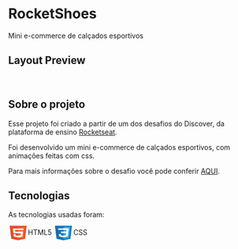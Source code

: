 # RocketShoes
  Mini e-commerce de calçados esportivos
  
 ## Layout Preview
 
 <div style="display: inline-block">
  <img src=""/>
</div>

## Sobre o projeto 

Esse projeto foi criado a partir de um dos desafios do Discover, da plataforma de ensino [Rocketseat](https://app.rocketseat.com.br/discover).

Foi desenvolvido um mini e-commerce de calçados esportivos, com animações feitas com css.

Para mais informações sobre o desafio você pode conferir [AQUI](https://efficient-sloth-d85.notion.site/Desafio-RocketShoes-c21f2886517b4424a45e13345953cef0).


## Tecnologias 

As tecnologias usadas foram:
<div style="display: inline-block">
   <img align="center" alt="Luccas-HTML" height="30" width="40" src="https://raw.githubusercontent.com/devicons/devicon/master/icons/html5/html5-original.svg">HTML5
   <img align="center" alt="Luccas-CSS" height="30" width="40" src="https://raw.githubusercontent.com/devicons/devicon/master/icons/css3/css3-original.svg">CSS
 </div>
